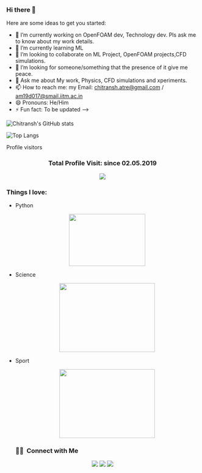 ### Hi there 👋

Here are some ideas to get you started:

- 🔭 I’m currently working on OpenFOAM dev, Technology dev. Pls ask me to know about my work details.
- 🌱 I’m currently learning ML
- 👯 I’m looking to collaborate on ML Project, OpenFOAM projects,CFD simulations.
- 🤔 I’m looking for someone/something that the presence of it give me peace.
- 💬 Ask me about My work, Physics, CFD simulations and xperiments.
- 📫 How to reach me: my Email: chitransh.atre@gmail.com / am19d017@smail.iitm.ac.in
- 😄 Pronouns: He/Him
- ⚡ Fun fact: To be updated
-->

<!---![Chitransh's GitHub stats](https://github-readme-stats.vercel.app/api?username=chitransh-atre&hide=contribs,prs)

![Chitransh's GitHub stats](https://github-readme-stats.vercel.app/api?username=chitransh-atre&show_icons=true)-->

   ![Chitransh's GitHub stats](https://github-readme-stats.vercel.app/api?username=chitranshatre&hide=contribs,prs&theme=gruvbox)
<!---[![Readme Card](https://github-readme-stats.vercel.app/api/pin/?username=chitransh-atre&repo=github-readme-stats)](https://github.com/chitransh-atre/github-readme-stats)-->


![Top Langs](https://github-readme-stats.vercel.app/api/top-langs/?username=chitranshatre&exclude_repo=github-readme-stats,chitranshatre.github.io)

Profile visitors
<h3><p align="center">Total Profile Visit: since 02.05.2019</p>
<p align="center">
    <img alingn="center" src="https://profile-counter.glitch.me/chitransh-atre/count.svg"/>
</p>

   ### Things I love:
- Python <p align="center">
   <img src="https://media.giphy.com/media/WUlplcMpOCEmTGBtBW/giphy.gif" width="200"  height="136"></p>
- Science <p align="center">
   <img src="https://media.giphy.com/media/OnJLRvXvAmvPW/giphy.gif" width="250"  height="180"></p>
- Sport <p align="center">
   <img src="https://media.giphy.com/media/PkWQsSnYDeqWjaWpoo/giphy.gif" width="250"  height="180"></p>
   
   ### 🤝🏻 &nbsp;Connect with Me

<p align="center">
<!--<a href="https://www.adityavsingh.com"><img src="https://img.shields.io/badge/-adityavsingh.com-3423A6?style=flat&logo=Google-Chrome&logoColor=white"/></a>-->
<a href="https://www.linkedin.com/in/chitransh-atre/"><img src="https://img.shields.io/badge/-Chitransh%20ATre%20?style=flat&logo=Linkedin&logoColor=white"/></a>
   <a href="https://www.instagram.com/chitransh_atre/"><img src="https://img.shields.io/badge/-@chitransh_atre-E4405F?style=flat&logo=Instagram&logoColor=white"/></a>
   <a href="https://www.facebook.com/aashu8881212/"><img src="https://img.shields.io/badge/-@Ashu-1877F2?style=flat&logo=Facebook&logoColor=white"/></a>
   
<!--<a href="mailto:avsingh@umass.edu"><img src="https://img.shields.io/badge/-avsingh@umass.edu-D14836?style=flat&logo=Gmail&logoColor=white"/></a>

<a href="https://facebook.com/AVS1508"><img src="https://img.shields.io/badge/-@AVS1508-1877F2?style=flat&logo=Facebook&logoColor=white"/></a>
<a href="https://www.pinterest.ca/AVS1508"><img src="https://img.shields.io/badge/-@AVS1508-BD081C?style=flat&logo=Pinterest&logoColor=white"/></a>
<a href="https://www.behance.net/AVS1508"><img src="https://img.shields.io/badge/-@AVS1508-1769FF?style=flat&logo=Behance&logoColor=white"/></a> -->
</p>
